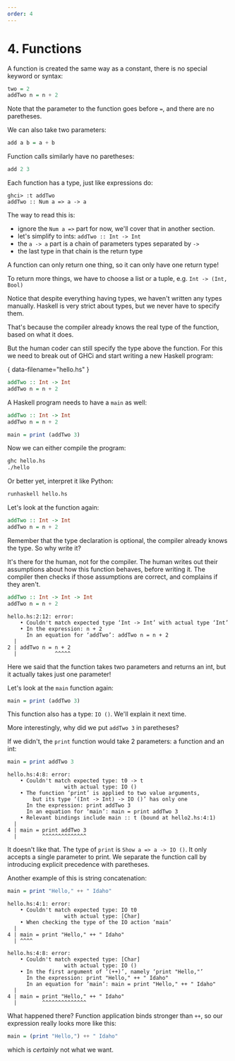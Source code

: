 ```yaml
---
order: 4
---
```


# 4. Functions

A function is created the same way as a constant, there is no special keyword or
syntax:

```haskell
two = 2
addTwo n = n + 2
```

Note that the parameter to the function goes before `=`, and there are no
paretheses.

We can also take two parameters:

```haskell
add a b = a + b
```

Function calls similarly have no paretheses:

```haskell
add 2 3
```

Each function has a type, just like expressions do:

```
ghci> :t addTwo
addTwo :: Num a => a -> a
```

The way to read this is:
- ignore the `Num a =>` part for now, we'll cover that in another section.
- let's simplify to ints: `addTwo :: Int -> Int`
- the `a -> a` part is a chain of parameters types separated by `->`
- the last type in that chain is the return type

A function can only return one thing, so it can only have one return type!

To return more things, we have to choose a list or a tuple, e.g. `Int -> (Int, Bool)`

Notice that despite everything having types, we haven't written any types
manually. Haskell is very strict about types, but we never have to specify
them.

That's because the compiler already knows the real type of the function, based
on what it does.

But the human coder can still specify the type above the function. For this we
need to break out of GHCi and start writing a new Haskell program:


{ data-filename="hello.hs" }
```haskell
addTwo :: Int -> Int
addTwo n = n + 2
```

A Haskell program needs to have a `main` as well:


```haskell
addTwo :: Int -> Int
addTwo n = n + 2

main = print (addTwo 3)
```

Now we can either compile the program:
```bash
ghc hello.hs
./hello
```

Or better yet, interpret it like Python:
```bash
runhaskell hello.hs
```

Let's look at the function again:


```haskell
addTwo :: Int -> Int
addTwo n = n + 2
```

Remember that the type declaration is optional, the compiler already knows the
type. So why write it?

It's there for the human, not for the compiler. The human writes out their
assumptions about how this function behaves, before writing it. The compiler
then checks if those assumptions are correct, and complains if they aren't.

```haskell
addTwo :: Int -> Int -> Int
addTwo n = n + 2
```

```
hello.hs:2:12: error:
    • Couldn't match expected type ‘Int -> Int’ with actual type ‘Int’
    • In the expression: n + 2
      In an equation for ‘addTwo’: addTwo n = n + 2
  |
2 | addTwo n = n + 2
  |            ^^^^^
```

Here we said that the function takes two parameters and returns an int, but it
actually takes just one parameter!

Let's look at the `main` function again:


```haskell
main = print (addTwo 3)
```

This function also has a type: `IO ()`. We'll explain it next time.

More interestingly, why did we put `addTwo 3` in paretheses?

If we didn't, the `print` function would take 2 parameters: a function and an
int:

```haskell
main = print addTwo 3
```

```
hello.hs:4:8: error:
    • Couldn't match expected type: t0 -> t
                  with actual type: IO ()
    • The function ‘print’ is applied to two value arguments,
        but its type ‘(Int -> Int) -> IO ()’ has only one
      In the expression: print addTwo 3
      In an equation for ‘main’: main = print addTwo 3
    • Relevant bindings include main :: t (bound at hello2.hs:4:1)
  |
4 | main = print addTwo 3
  |        ^^^^^^^^^^^^^^
```

It doesn't like that. The type of `print` is `Show a => a -> IO ()`. It only
accepts a single parameter to print. We separate the function call by
introducing explicit precedence with paretheses.

Another example of this is string concatenation:

```haskell
main = print "Hello," ++ " Idaho"
```

```
hello.hs:4:1: error:
    • Couldn't match expected type: IO t0
                  with actual type: [Char]
    • When checking the type of the IO action ‘main’
  |
4 | main = print "Hello," ++ " Idaho"
  | ^^^^

hello.hs:4:8: error:
    • Couldn't match expected type: [Char]
                  with actual type: IO ()
    • In the first argument of ‘(++)’, namely ‘print "Hello,"’
      In the expression: print "Hello," ++ " Idaho"
      In an equation for ‘main’: main = print "Hello," ++ " Idaho"
  |
4 | main = print "Hello," ++ " Idaho"
  |        ^^^^^^^^^^^^^^
```

What happened there? Function application binds stronger than `++`, so our
expression really looks more like this:

```haskell
main = (print "Hello,") ++ " Idaho"
```

which is _certainly_ not what we want.

